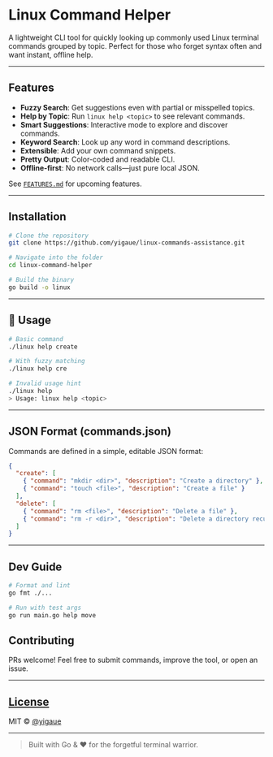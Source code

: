 # Linux Command Helper

A lightweight CLI tool for quickly looking up commonly used Linux terminal commands grouped by topic. Perfect for those who forget syntax often and want instant, offline help.

---

## Features

- **Fuzzy Search**: Get suggestions even with partial or misspelled topics.
- **Help by Topic**: Run `linux help <topic>` to see relevant commands.
- **Smart Suggestions**: Interactive mode to explore and discover commands.
- **Keyword Search**: Look up any word in command descriptions.
- **Extensible**: Add your own command snippets.
- **Pretty Output**: Color-coded and readable CLI.
- **Offline-first**: No network calls—just pure local JSON.

See [`FEATURES.md`](./FEATURES.md) for upcoming features.

---

## Installation

```bash
# Clone the repository
git clone https://github.com/yigaue/linux-commands-assistance.git

# Navigate into the folder
cd linux-command-helper

# Build the binary
go build -o linux
```

---

## 🧪 Usage

```bash
# Basic command
./linux help create

# With fuzzy matching
./linux help cre

# Invalid usage hint
./linux help
> Usage: linux help <topic>
```

---

## JSON Format (commands.json)

Commands are defined in a simple, editable JSON format:

```json
{
  "create": [
    { "command": "mkdir <dir>", "description": "Create a directory" },
    { "command": "touch <file>", "description": "Create a file" }
  ],
  "delete": [
    { "command": "rm <file>", "description": "Delete a file" },
    { "command": "rm -r <dir>", "description": "Delete a directory recursively" }
  ]
}
```

---

## Dev Guide

```bash
# Format and lint
go fmt ./...

# Run with test args
go run main.go help move
```

## Contributing

PRs welcome! Feel free to submit commands, improve the tool, or open an issue.

---

## [License](LICENCE)

MIT © [@yigaue](https://github.com/yigaue)

---

> Built with Go & ❤️ for the forgetful terminal warrior.